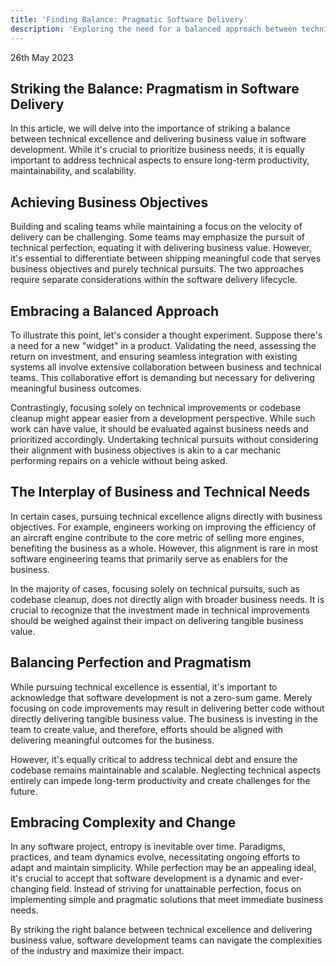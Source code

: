 ```yaml
---
title: 'Finding Balance: Pragmatic Software Delivery'
description: 'Exploring the need for a balanced approach between technical excellence and delivering business value in software development.'
---
```


26th May 2023

## Striking the Balance: Pragmatism in Software Delivery

In this article, we will delve into the importance of striking a balance between technical excellence and delivering business value in software development. While it's crucial to prioritize business needs, it is equally important to address technical aspects to ensure long-term productivity, maintainability, and scalability.

## Achieving Business Objectives

Building and scaling teams while maintaining a focus on the velocity of delivery can be challenging. Some teams may emphasize the pursuit of technical perfection, equating it with delivering business value. However, it's essential to differentiate between shipping meaningful code that serves business objectives and purely technical pursuits. The two approaches require separate considerations within the software delivery lifecycle.

## Embracing a Balanced Approach

To illustrate this point, let's consider a thought experiment. Suppose there's a need for a new "widget" in a product. Validating the need, assessing the return on investment, and ensuring seamless integration with existing systems all involve extensive collaboration between business and technical teams. This collaborative effort is demanding but necessary for delivering meaningful business outcomes.

Contrastingly, focusing solely on technical improvements or codebase cleanup might appear easier from a development perspective. While such work can have value, it should be evaluated against business needs and prioritized accordingly. Undertaking technical pursuits without considering their alignment with business objectives is akin to a car mechanic performing repairs on a vehicle without being asked.

## The Interplay of Business and Technical Needs

In certain cases, pursuing technical excellence aligns directly with business objectives. For example, engineers working on improving the efficiency of an aircraft engine contribute to the core metric of selling more engines, benefiting the business as a whole. However, this alignment is rare in most software engineering teams that primarily serve as enablers for the business.

In the majority of cases, focusing solely on technical pursuits, such as codebase cleanup, does not directly align with broader business needs. It is crucial to recognize that the investment made in technical improvements should be weighed against their impact on delivering tangible business value.

## Balancing Perfection and Pragmatism

While pursuing technical excellence is essential, it's important to acknowledge that software development is not a zero-sum game. Merely focusing on code improvements may result in delivering better code without directly delivering tangible business value. The business is investing in the team to create value, and therefore, efforts should be aligned with delivering meaningful outcomes for the business.

However, it's equally critical to address technical debt and ensure the codebase remains maintainable and scalable. Neglecting technical aspects entirely can impede long-term productivity and create challenges for the future.

## Embracing Complexity and Change

In any software project, entropy is inevitable over time. Paradigms, practices, and team dynamics evolve, necessitating ongoing efforts to adapt and maintain simplicity. While perfection may be an appealing ideal, it's crucial to accept that software development is a dynamic and ever-changing field. Instead of striving for unattainable perfection, focus on implementing simple and pragmatic solutions that meet immediate business needs.

By striking the right balance between technical excellence and delivering business value, software development teams can navigate the complexities of the industry and maximize their impact.











